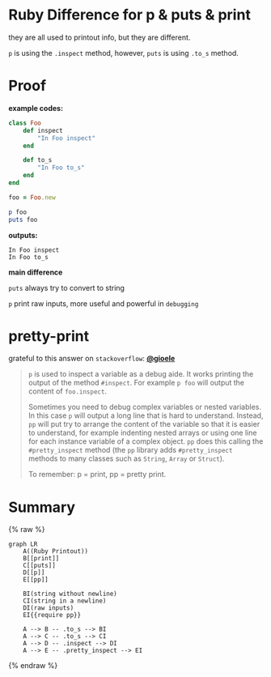 ---
---

# Ruby Difference for p & puts & print

they are all used to printout info, but they are different.

`p` is using the `.inspect` method, however, `puts` is using `.to_s` method.


# Proof

**example codes:**

```ruby
class Foo
    def inspect
        "In Foo inspect"
    end

    def to_s
        "In Foo to_s"
    end
end

foo = Foo.new

p foo
puts foo
```

**outputs:**

```
In Foo inspect
In Foo to_s
```

**main difference**

`puts` always try to convert to string

`p` print raw inputs, more useful and powerful in `debugging`


# pretty-print

grateful to this answer on `stackoverflow`: [**@gioele**](https://stackoverflow.com/questions/9008847/what-is-difference-between-p-and-pp)

>`p` is used to inspect a variable as a debug aide. It works printing the output of the method `#inspect`. For example `p foo` will output the content of `foo.inspect`.
>
>Sometimes you need to debug complex variables or nested variables. In this case `p` will output a long line that is hard to understand. Instead, `pp` will put try to arrange the content of the variable so that it is easier to understand, for example indenting nested arrays or using one line for each instance variable of a complex object. `pp` does this calling the `#pretty_inspect` method (the `pp` library adds `#pretty_inspect` methods to many classes such as `String`, `Array` or `Struct`).
>
>To remember: p = print, pp = pretty print.




# Summary

{% raw %}
```mermaid
graph LR
    A((Ruby Printout))
    B[[print]]
    C[[puts]]
    D[[p]]
    E[[pp]]

    BI(string without newline)
    CI(string in a newline)
    DI(raw inputs)
    EI{{require pp}}

    A --> B -- .to_s --> BI
    A --> C -- .to_s --> CI
    A --> D -- .inspect --> DI
    A --> E -- .pretty_inspect --> EI
```
{% endraw %}

